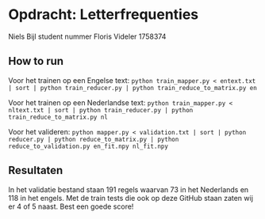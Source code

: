 # Opdracht: Letterfrequenties
Niels Bijl student nummer
Floris Videler 1758374

## How to run
Voor het trainen op een Engelse text:
`python train_mapper.py < entext.txt | sort | python train_reducer.py | python train_reduce_to_matrix.py en` 

Voor het trainen op een Nederlandse text:
`python train_mapper.py < nltext.txt | sort | python train_reducer.py | python train_reduce_to_matrix.py nl`

Voor het valideren:
`python mapper.py < validation.txt | sort | python reducer.py | python reduce_to_matrix.py | python reduce_to_validation.py en_fit.npy nl_fit.npy`

## Resultaten
In het validatie bestand staan 191 regels waarvan 73 in het Nederlands en 118 in het engels. Met de train tests die ook op deze GitHub staan zaten wij er 4 of 5 naast. Best een goede score!